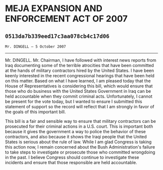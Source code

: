 # MEJA EXPANSION AND ENFORCEMENT ACT OF 2007
## `0513da7b339eed17c3aa078cb4c17d06`
`Mr. DINGELL — 5 October 2007`

---


Mr. DINGELL. Mr. Chairman, I have followed with interest news reports 
from Iraq documenting some of the terrible atrocities that have been 
committed at the hands of military contractors hired by the United 
States. I have been keenly interested in the recent congressional 
hearings that have been held on this matter. Based on what I have 
learned, I am pleased today that the House of Representatives is 
considering this bill, which would ensure that those who do business 
with the United States Government in Iraq can be held accountable when 
they commit criminal acts. Unfortunately, I cannot be present for the 
vote today, but I wanted to ensure I submitted this statement of 
support so the record will reflect that I am strongly in favor of the 
goals of this important bill.

This bill is a fair and sensible way to ensure that military 
contractors can be prosecuted for their criminal actions in a U.S. 
court. This is important both because it gives the government a way to 
police the behavior of these contractors, and also because it shows the 
Iraqi people that the United States is serious about the rule of law. 
While I am glad Congress is taking this action now, I remain concerned 
about the Bush Administration's failure to take steps to investigate or 
prosecute those who committed wrongdoing in the past. I believe 
Congress should continue to investigate these incidents and ensure that 
those responsible are held accountable.
